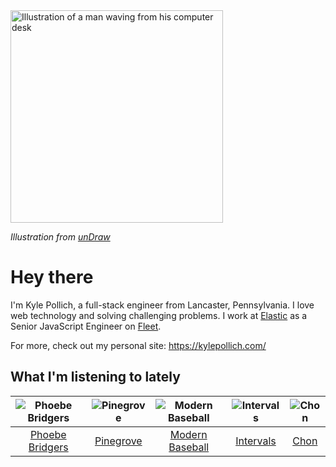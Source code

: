 <img src="https://user-images.githubusercontent.com/6766512/87306713-6f79d900-c4e6-11ea-989a-3242cbfc50c2.png" alt="Illustration of a man waving from his computer desk" height="340" />

_Illustration from [unDraw](https://undraw.co/)_

# Hey there

I'm Kyle Pollich, a full-stack engineer from Lancaster, Pennsylvania. I love web technology and solving challenging problems.
I work at [Elastic](https://www.elastic.co/) as a Senior JavaScript Engineer on [Fleet](https://www.elastic.co/guide/en/fleet/current/fleet-overview.html).

For more, check out my personal site: https://kylepollich.com/

## What I'm listening to lately

<!-- begin artists -->
  |![Phoebe Bridgers](https://i.scdn.co/image/3b6a427f0c54c0d116c433462ae1dd48474643d0)|![Pinegrove](https://i.scdn.co/image/cbed180a43a152df83d00d04bec789ca4c62ea7c)|![Modern Baseball](https://i.scdn.co/image/665708b4c7e55923db695306c661a667cded1cff)|![Intervals](https://i.scdn.co/image/91ae86d5e7098fc8c291daed8c90b225aab30155)|![Chon](https://i.scdn.co/image/36fe503689eac20413afcef80d331858d5a17bf9)|
  |:---:|:---:|:---:|:---:|:---:|
  |[Phoebe Bridgers](https://open.spotify.com/artist/1r1uxoy19fzMxunt3ONAkG)|[Pinegrove](https://open.spotify.com/artist/2gbT6GPXMis0OAkZbEQCYB)|[Modern Baseball](https://open.spotify.com/artist/1HxXNvsraqrsgfmju1yKk8)|[Intervals](https://open.spotify.com/artist/0xpJGyjbEzkWSNfcf2tcMl)|[Chon](https://open.spotify.com/artist/2JFljHPanIjYy2QqfNYvC0)|
<!-- end artists -->

